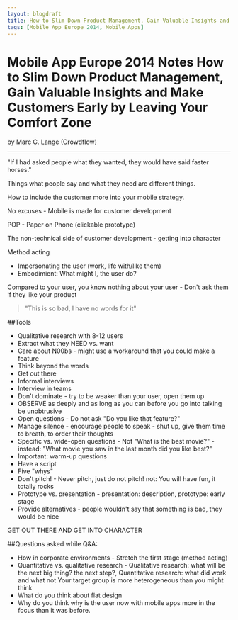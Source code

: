```yaml
---
layout: blogdraft
title: How to Slim Down Product Management, Gain Valuable Insights and Make Customers Early by Leaving Your Comfort Zone (Marc C. Lange)
tags: [Mobile App Europe 2014, Mobile Apps]
---
```


Mobile App Europe 2014 Notes
How to Slim Down Product Management, Gain Valuable Insights and Make Customers Early by Leaving Your Comfort Zone
===
by Marc C. Lange (Crowdflow) 

---
"If I had asked people what they wanted, they would have said faster horses."

Things what people say and what they need are different things.

How to include the customer more into your mobile strategy.

No excuses - Mobile is made for customer development

POP - Paper on Phone (clickable prototype)

The non-technical side of customer development - getting into character

Method acting
* Impersonating the user (work, life with/like them)
* Embodimient: What might I, the user do?

Compared to your user, you know nothing about your user - Don't ask them if they like your product
> "This is so bad, I have no words for it"

##Tools
* Qualitative research with 8-12 users
* Extract what they NEED vs. want
* Care about N00bs - might use a workaround that you could make a feature
* Think beyond the words
* Get out there
* Informal interviews
* Interview in teams
* Don't dominate - try to be weaker than your user, open them up
* OBSERVE as deeply and as long as you can before you go into talking be unobtrusive 
* Open questions - Do not ask "Do you like that feature?"
* Manage silence - encourage people to speak - shut up, give them time to breath, to order their thoughts
* Specific vs. wide-open questions -  Not "What is the best movie?" - instead: "What movie you saw in the last month did you like best?"
* Important: warm-up questions
* Have a script
* Five "whys"
* Don't pitch! - Never pitch, just do not pitch! not: You will have fun, it totally rocks
* Prototype vs. presentation - presentation: description, prototype: early stage
* Provide alternatives - people wouldn't say that something is bad, they would be nice

GET OUT THERE AND GET INTO CHARACTER

##Questions asked while Q&A:

* How in corporate environments - Stretch the first stage (method acting)
* Quantitative vs. qualitative research - Qualitative research: what will be the next big thing? the next step?, Quantitative research: what did work and what not
Your target group is more heterogeneous than you might think
* What do you think about flat design
* Why do you think why is the user now with mobile apps more in the focus than it was before.
